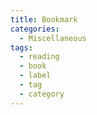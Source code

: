 ```yaml
---
title: Bookmark
categories:
  - Miscellaneous
tags:
  - reading
  - book
  - label
  - tag
  - category
---
```

